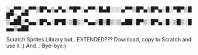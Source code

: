 ░▄▀▀░▄▀▀▒█▀▄▒▄▀▄░▀█▀░▄▀▀░█▄█░░░▄▀▀▒█▀▄▒█▀▄░█░▀█▀▒██▀░▄▀▀
▒▄██░▀▄▄░█▀▄░█▀█░▒█▒░▀▄▄▒█▒█▒░▒▄██░█▀▒░█▀▄░█░▒█▒░█▄▄▒▄██
                                                                                                                                                                                                                                                                         

Scratch Sprites Library but.. EXTENDED???
Download, copy to Scratch and use it :) 
And... Bye-bye:)

